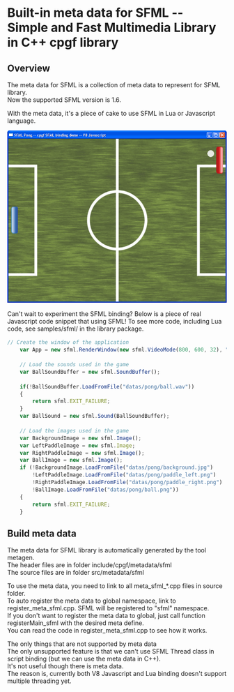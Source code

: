 <!--notoc-->

# Built-in meta data for SFML -- Simple and Fast Multimedia Library in C++ cpgf library

## Overview

The meta data for SFML is a collection of meta data to represent for SFML library.  
Now the supported SFML version is 1.6.

With the meta data, it's a piece of cake to use SFML in Lua or Javascript language.

<img src="images/cpgf-sfml-js.gif" />

Can't wait to experiment the SFML binding? Below is a piece of real Javascript code snippet that using SFML!
To see more code, including Lua code, see samples/sfml/ in the library package.
```javascript
// Create the window of the application
    var App = new sfml.RenderWindow(new sfml.VideoMode(800, 600, 32), "SFML Pong -- cpgf SFML binding demo -- V8 Javascript");

    // Load the sounds used in the game
    var BallSoundBuffer = new sfml.SoundBuffer();
    
    if(!BallSoundBuffer.LoadFromFile("datas/pong/ball.wav"))
    {
    	return sfml.EXIT_FAILURE;
    }
    var BallSound = new sfml.Sound(BallSoundBuffer);

    // Load the images used in the game
    var BackgroundImage = new sfml.Image();
    var LeftPaddleImage = new sfml.Image;
    var RightPaddleImage = new sfml.Image();
    var BallImage = new sfml.Image();
    if (!BackgroundImage.LoadFromFile("datas/pong/background.jpg")    ||
    	!LeftPaddleImage.LoadFromFile("datas/pong/paddle_left.png")   ||
    	!RightPaddleImage.LoadFromFile("datas/pong/paddle_right.png") ||
    	!BallImage.LoadFromFile("datas/pong/ball.png"))
    {
    	return sfml.EXIT_FAILURE;
    }
```

## Build meta data

The meta data for SFML library is automatically generated by the tool metagen.  
The header files are in folder include/cpgf/metadata/sfml  
The source files are in folder src/metadata/sfml

To use the meta data, you need to link to all meta_sfml_*.cpp files in source folder.  
To auto register the meta data to global namespace, link to register_meta_sfml.cpp. SFML will be registered to "sfml" namespace.  
If you don't want to register the meta data to global, just call function registerMain_sfml with the desired meta define.  
You can read the code in register_meta_sfml.cpp to see how it works.

The only things that are not supported by meta data  
The only unsupported feature is that we can't use SFML Thread class in script binding (but we can use the meta data in C++).  
It's not useful though there is meta data.  
The reason is, currently both V8 Javascript and Lua binding doesn't support multiple threading yet.
